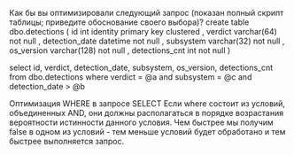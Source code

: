 Как бы вы оптимизировали следующий запрос (показан полный скрипт таблицы; приведите обоснование своего выбора)?
create table dbo.detections (
    id int identity	primary key clustered
,	verdict varchar(64)	not null
,	detection_date  datetime    not null
,	subsystem   varchar(32)	not null
,	os_version  varchar(128)    not null
,	detections_cnt  int	not null
)

select 
    id,
    verdict,
    detection_date,
    subsystem,
    os_version,
    detections_cnt
from dbo.detections
where verdict = @a 
and subsystem = @c 
and detection_date > @b 

Оптимизация WHERE в запросе SELECT
Если where состоит из условий, объединенных AND,  они должны располагаться в порядке возрастания вероятности истинности данного условия. Чем быстрее мы получим false  в одном из условий - тем меньше условий будет обработано и тем быстрее выполняется запрос. 
